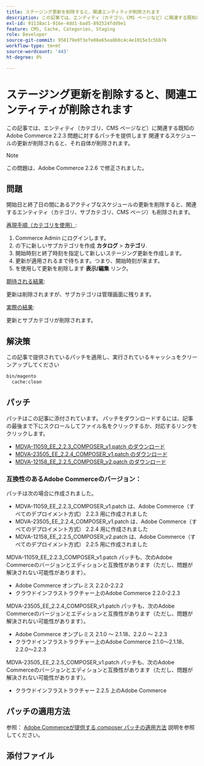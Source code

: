 ```yaml
---
title: ステージング更新を削除すると、関連エンティティが削除されます
description: この記事では、エンティティ（カテゴリ、CMS ページなど）に関連する既知のAdobe Commerce 2.2.3 問題に対するパッチを提供します 関連するスケジュールの更新が削除されると、それ自体が削除されます。
exl-id: 91138ac1-916e-4dd1-bad5-892524fdd9e1
feature: CMS, Cache, Categories, Staging
role: Developer
source-git-commit: 958179e0f3efe08e65ea8b0c4c4e1015e3c5bb76
workflow-type: tm+mt
source-wordcount: '443'
ht-degree: 0%

---
```


# ステージング更新を削除すると、関連エンティティが削除されます

この記事では、エンティティ（カテゴリ、CMS ページなど）に関連する既知のAdobe Commerce 2.2.3 問題に対するパッチを提供します 関連するスケジュールの更新が削除されると、それ自体が削除されます。

>[!NOTE]
>
>この問題は、Adobe Commerce 2.2.6 で修正されました。

## 問題

開始日と終了日の間にあるアクティブなスケジュールの更新を削除すると、関連するエンティティ（カテゴリ、サブカテゴリ、CMS ページ）も削除されます。

<u>再現手順（カテゴリを使用）</u>:

1. Commerce Admin にログインします。
1. の下に新しいサブカテゴリを作成 **カタログ** > **カテゴリ**.
1. 開始時刻と終了時刻を指定して新しいステージング更新を作成します。
1. 更新が適用されるまで待ちます。つまり、開始時刻が来ます。
1. を使用して更新を削除します **表示/編集** リンク。

<u>期待される結果</u>:

更新は削除されますが、サブカテゴリは管理画面に残ります。

<u>実際の結果</u>:

更新とサブカテゴリが削除されます。

## 解決策

この記事で提供されているパッチを適用し、実行されているキャッシュをクリーンアップしてください

```bash
bin/magento
  cache:clean
```

## パッチ

パッチはこの記事に添付されています。 パッチをダウンロードするには、記事の最後まで下にスクロールしてファイル名をクリックするか、対応するリンクをクリックします。

* [MDVA-11059\_EE\_2.2.3\_COMPOSER\_v1.patch のダウンロード](assets/MDVA-11059_EE_2.2.3_COMPOSER_v1.patch.zip)
* [MDVA-23505\_EE\_2.2.4\_COMPOSER\_v1.patch のダウンロード](assets/MDVA-23505_EE_2.2.4_COMPOSER_v1.patch.zip)
* [MDVA-12158\_EE\_2.2.5\_COMPOSER\_v2.patch のダウンロード](assets/MDVA-12158_EE_2.2.5_COMPOSER_v2.patch.zip)

### 互換性のあるAdobe Commerceのバージョン：

パッチは次の場合に作成されました。

* MDVA-11059\_EE\_2.2.3\_COMPOSER\_v1.patch は、Adobe Commerce（すべてのデプロイメント方式） 2.2.3 用に作成されました
* MDVA-23505\_EE\_2.2.4\_COMPOSER\_v1.patch は、Adobe Commerce（すべてのデプロイメント方式） 2.2.4 用に作成されました
* MDVA-12158\_EE\_2.2.5\_COMPOSER\_v2.patch は、Adobe Commerce（すべてのデプロイメント方式） 2.2.5 用に作成されました

MDVA-11059\_EE\_2.2.3\_COMPOSER\_v1.patch パッチも、次のAdobe Commerceのバージョンとエディションと互換性があります（ただし、問題が解決されない可能性があります）。

* Adobe Commerce オンプレミス 2.2.0-2.2.2
* クラウドインフラストラクチャー上のAdobe Commerce 2.2.0-2.2.3

MDVA-23505\_EE\_2.2.4\_COMPOSER\_v1.patch パッチも、次のAdobe Commerceのバージョンとエディションと互換性があります（ただし、問題が解決されない可能性があります）。

* Adobe Commerce オンプレミス 2.1.0 ～ 2.1.18、2.2.0 ～ 2.2.3
* クラウドインフラストラクチャー上のAdobe Commerce 2.1.0～2.1.18、2.2.0～2.2.3

MDVA-23505\_EE\_2.2.5\_COMPOSER\_v1.patch パッチも、次のAdobe Commerceのバージョンとエディションと互換性があります（ただし、問題が解決されない可能性があります）。

* クラウドインフラストラクチャー 2.2.5 上のAdobe Commerce

## パッチの適用方法

参照： [Adobe Commerceが提供する composer パッチの適用方法](/help/how-to/general/how-to-apply-a-composer-patch-provided-by-magento.md) 説明を参照してください。

## 添付ファイル
